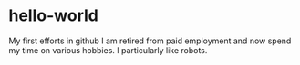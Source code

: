 # hello-world
My first efforts in github
I am retired from paid employment and now spend my time on various hobbies. I particularly like robots.
